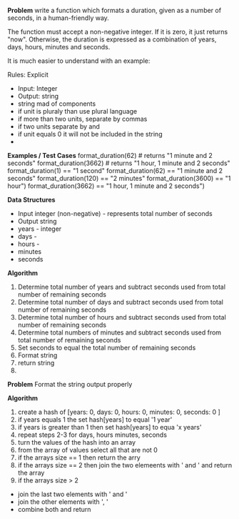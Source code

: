 **Problem**
 write a function which formats a duration, given as a number of seconds, in a human-friendly way.

The function must accept a non-negative integer. If it is zero, it just returns "now". 
Otherwise, the duration is expressed as a combination of years, days, hours, minutes and seconds.

It is much easier to understand with an example:

Rules:
Explicit
  - Input: Integer
  - Output: string
  - string mad of components 
  - if unit is pluraly than use plural language
  - if more than two units, separate by commas
  - if two units separate by and
  - if unit equals 0 it will not be included in the string
  - 

**Examples / Test Cases**
format_duration(62)    # returns "1 minute and 2 seconds"
format_duration(3662)  # returns "1 hour, 1 minute and 2 seconds"
format_duration(1) == "1 second"
format_duration(62) == "1 minute and 2 seconds"
format_duration(120) == "2 minutes"
format_duration(3600) == "1 hour")
format_duration(3662) ==  "1 hour, 1 minute and 2 seconds")

**Data Structures**
- Input integer (non-negative) - represents total number of seconds
- Output string
- years - integer
- days - 
- hours - 
- minutes 
- seconds

**Algorithm**
1. Determine total number of years and subtract seconds used from total number of remaining seconds
2. Determine total number of days and subtract seconds used from total number of remaining seconds
3. Determine total number of hours and subtract seconds used from total number of remaining seconds
4. Determine total numbers of minutes and subtract seconds used from total number of remaining seconds
5. Set seconds to equal the total number of remaining seconds
6. Format string
7. return string
8. 

**Problem**
Format the string output properly

**Algorithm**
1. create a hash of [years: 0, days: 0, hours: 0, minutes: 0, seconds: 0 ]
2. if years equals 1 the set hash[years] to equal '1 year'
3. if years is greater than 1 then set hash[years] to equa 'x years'
4. repeat steps 2-3 for days, hours minutes, seconds
3. turn the values of the hash into an array 
4. from the array of values select all that are not 0
5. if the arrays size == 1 then return the arry
6. if the arrays size == 2 then join the two elemeents with ' and ' and return the array
7. if the arrays size > 2
  - join the last two elements with ' and ' 
  - join the other elements with ', '
  - combine both and return